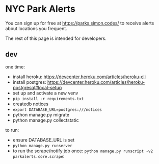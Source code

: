 # NYC Park Alerts

You can sign up for free at https://parks.simon.codes/ to receive alerts about locations you frequent.

The rest of this page is intended for developers.

## dev 

one time:
* install heroku: https://devcenter.heroku.com/articles/heroku-cli
* install postgres: https://devcenter.heroku.com/articles/heroku-postgresql#local-setup
* set up and activate a new venv
* `pip install -r requirements.txt`
* createdb notices
* `export DATABASE_URL=postgres:///notices`
* python manage.py migrate
* python manage.py collectstatic

to run:
* ensure DATABASE_URL is set
* `python manage.py runserver`
* to run the scrape/notify job once: `python manage.py runscript -v2 parkalerts.core.scrape`: 
